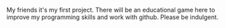 My friends it's my first project. There will be an educational game here to improve my programming skills and work with github. Please be indulgent.